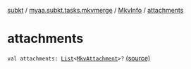 [subkt](../../index.md) / [myaa.subkt.tasks.mkvmerge](../index.md) / [MkvInfo](index.md) / [attachments](./attachments.md)

# attachments

`val attachments: `[`List`](https://kotlinlang.org/api/latest/jvm/stdlib/kotlin.collections/-list/index.html)`<`[`MkvAttachment`](../-mkv-attachment/index.md)`>?` [(source)](https://github.com/Myaamori/SubKt/blob/0.1.7/src/main/kotlin/myaa/subkt/tasks/mkvmerge/mkvmerge.kt#L121)